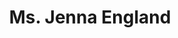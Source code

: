 ---
# Display name
title: Ms. Jenna England

# Username (this should match the folder name)
authors:
- jennaengland

# Is this the primary user of the site?
superuser: false

# Role/position
role: Research Student

# Organizations/Affiliations
#organizations:

#interests:
#- Research Student

education:
 courses:
 - course: pursuing a Bachelor of Science with Honours in Biochemistry
   institution: University of Regina

#email: ""

user_groups:
#- Research Associates
#- Postdoctoral Fellows
#- PhD. students
#- Graduate students
- Undergraduate students
#- Collaborators
#- Lab Alumni
weight: 10
---